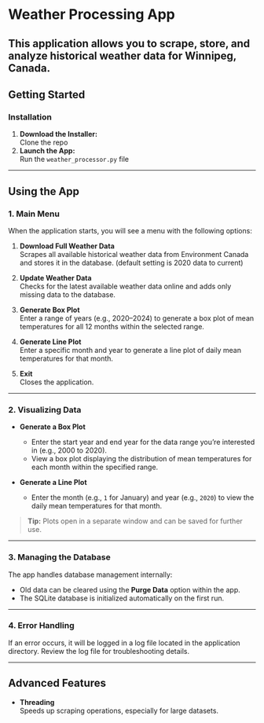# Weather Processing App 

This application allows you to scrape, store, and analyze historical weather data for Winnipeg, Canada.
---

## **Getting Started**  

### **Installation**  
1. **Download the Installer:**  
   Clone the repo
2. **Launch the App:**  
    Run the `weather_processor.py` file

---

## **Using the App**  

### **1. Main Menu**  
When the application starts, you will see a menu with the following options:  

1. **Download Full Weather Data**  
   Scrapes all available historical weather data from Environment Canada and stores it in the database. (default setting is 2020 data to current)

2. **Update Weather Data**  
   Checks for the latest available weather data online and adds only missing data to the database.  

3. **Generate Box Plot**  
   Enter a range of years (e.g., 2020–2024) to generate a box plot of mean temperatures for all 12 months within the selected range.  

4. **Generate Line Plot**  
   Enter a specific month and year to generate a line plot of daily mean temperatures for that month.  

5. **Exit**  
   Closes the application.

---

### **2. Visualizing Data**  
- **Generate a Box Plot**  
  - Enter the start year and end year for the data range you’re interested in (e.g., 2000 to 2020).  
  - View a box plot displaying the distribution of mean temperatures for each month within the specified range.  

- **Generate a Line Plot**  
  - Enter the month (e.g., `1` for January) and year (e.g., `2020`) to view the daily mean temperatures for that month.  

> **Tip:** Plots open in a separate window and can be saved for further use.

---

### **3. Managing the Database**  
The app handles database management internally:  
- Old data can be cleared using the **Purge Data** option within the app.  
- The SQLite database is initialized automatically on the first run.

---

### **4. Error Handling**  
If an error occurs, it will be logged in a log file located in the application directory. Review the log file for troubleshooting details.  

---

## **Advanced Features**  

- **Threading**  
  Speeds up scraping operations, especially for large datasets.